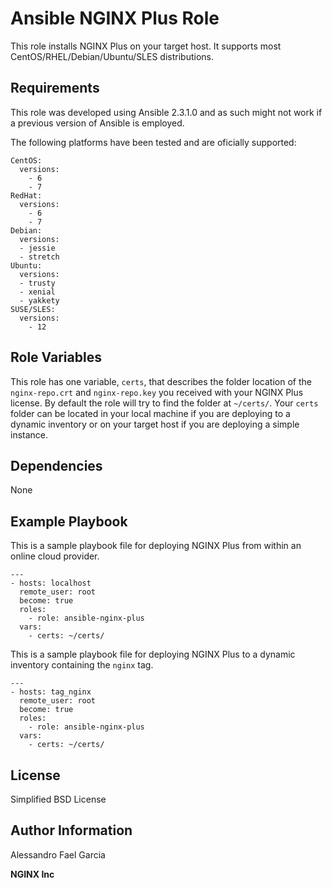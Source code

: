 Ansible NGINX Plus Role
=======================

This role installs NGINX Plus on your target host. It supports most CentOS/RHEL/Debian/Ubuntu/SLES distributions.

Requirements
------------

This role was developed using Ansible 2.3.1.0 and as such might not work if a previous version of Ansible is employed.

The following platforms have been tested and are oficially supported:

    CentOS:
      versions:
        - 6
        - 7
    RedHat:
      versions:
        - 6
        - 7
    Debian:
      versions:
      - jessie
      - stretch
    Ubuntu:
      versions:
      - trusty
      - xenial
      - yakkety
    SUSE/SLES:
      versions:
        - 12

Role Variables
--------------

This role has one variable, `certs`, that describes the folder location of the `nginx-repo.crt` and `nginx-repo.key` you received with your NGINX Plus license. By default the role will try to find the folder at `~/certs/`. Your `certs` folder can be located in your local machine if you are deploying to a dynamic inventory or on your target host if you are deploying a simple instance.

Dependencies
------------

None

Example Playbook
----------------

This is a sample playbook file for deploying NGINX Plus from within an online cloud provider.

    ---
    - hosts: localhost
      remote_user: root
      become: true
      roles:
        - role: ansible-nginx-plus
      vars:
        - certs: ~/certs/

This is a sample playbook file for deploying NGINX Plus to a dynamic inventory containing the `nginx` tag.

    ---
    - hosts: tag_nginx
      remote_user: root
      become: true
      roles:
        - role: ansible-nginx-plus
      vars:
        - certs: ~/certs/

License
-------

Simplified BSD License

Author Information
------------------

Alessandro Fael Garcia

**NGINX Inc**
